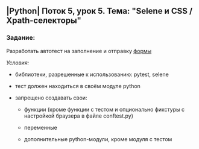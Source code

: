 ## |Python| Поток 5, урок 5. Тема: "Selene и CSS / Xpath-селекторы"

### Задание:

Разработать автотест на заполнение и отправку [формы](https://demoqa.com/automation-practice-form 'Demo QA Practice Form')

_Условия:_ 

- библиотеки, разрешенные к использованию: pytest, selene

- тест должен находиться в своём модуле python 

- запрещено создавать свои:

  - функции (кроме функции с тестом и опционально фикстуры с настройкой браузера в файле conftest.py)

  - переменные

  - дополнительные python-модули, кроме модуля с тестом